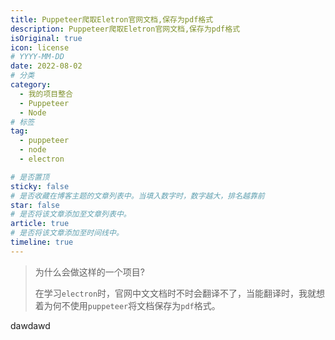 ```yaml
---
title: Puppeteer爬取Eletron官网文档,保存为pdf格式
description: Puppeteer爬取Eletron官网文档,保存为pdf格式
isOriginal: true
icon: license
# YYYY-MM-DD
date: 2022-08-02
# 分类
category:
  - 我的项目整合
  - Puppeteer
  - Node
# 标签
tag:
  - puppeteer
  - node
  - electron

# 是否置顶
sticky: false
# 是否收藏在博客主题的文章列表中。当填入数字时，数字越大，排名越靠前
star: false
# 是否将该文章添加至文章列表中。
article: true
# 是否将该文章添加至时间线中。
timeline: true
---
```

<CountView></CountView>



> 为什么会做这样的一个项目?
> 
>在学习`electron`时，官网中文文档时不时会翻译不了，当能翻译时，我就想着为何不使用`puppeteer`将文档保存为`pdf`格式。


<!-- more -->

dawdawd